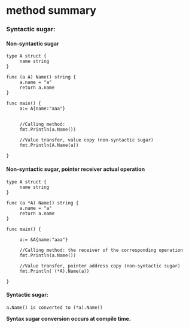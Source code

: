 # method summary

### Syntactic sugar:

#### Non-syntactic sugar
```
type A struct {
     name string
}

func (a A) Name() string {
     a.name = "a"
     return a.name
}

func main() {
     a:= A{name:"aaa"}
    
    
     //Calling method:
     fmt.Println(a.Name())

     //Value transfer, value copy (non-syntactic sugar)
     fmt.Println(A.Name(a))

}
```

#### Non-syntactic sugar, pointer receiver actual operation
```
type A struct {
     name string
}

func (a *A) Name() string {
     a.name = "a"
     return a.name
}

func main() {

     a:= &A{name:"aaa"}
    
     //Calling method: the receiver of the corresponding operation
     fmt.Println(a.Name())

     //Value transfer, pointer address copy (non-syntactic sugar)
     fmt.Println( (*A).Name(a))

}
```

#### Syntactic sugar:

```
a.Name() is converted to (*a).Name()
```


**Syntax sugar conversion occurs at compile time.**